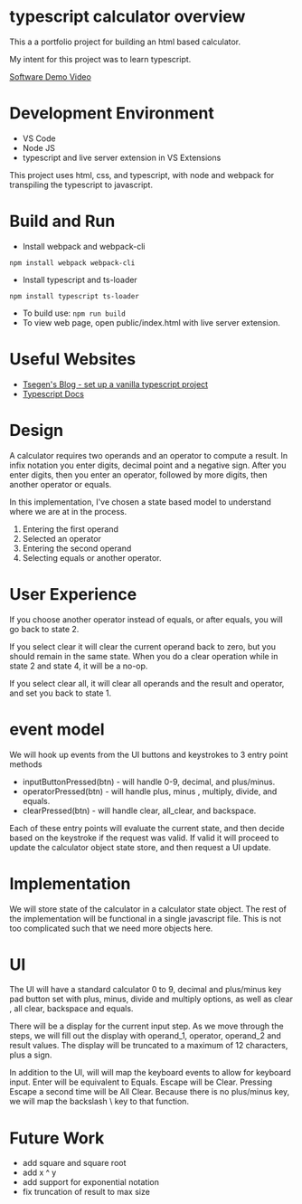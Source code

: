 # typescript calculator overview

This a a portfolio project for building an html based calculator.

My intent for this project was to learn typescript.

[Software Demo Video](https://youtu.be/bUzkr53cPg4)

# Development Environment

- VS Code
- Node JS
- typescript and live server extension in VS Extensions

This project uses html, css, and typescript, with node and webpack for transpiling the typescript to javascript.

# Build and Run
- Install webpack and webpack-cli 

`npm install webpack webpack-cli`

- Install typescript and ts-loader

`npm install typescript ts-loader`

- To build use:  `npm run build`
- To view web page, open public/index.html with live server extension.


# Useful Websites

- [Tsegen's Blog - set up a vanilla typescript project](https://tsegsxaviers.hashnode.dev/setting-up-a-vanilla-typescript-project-the-right-way)
- [Typescript Docs](https://www.typescriptlang.org/docs/)


# Design
A calculator requires two operands and an operator to compute a result. In infix notation you enter digits, decimal point and a negative sign. After
you enter digits, then you enter an operator, followed by more digits, then another operator or equals.

In this implementation, I've chosen a state based model to understand where we are at in the process. 
1. Entering the first operand
2. Selected an operator
3. Entering the second operand
4. Selecting equals or another operator. 


# User Experience
If you choose another operator instead of equals, or after equals, you will go back to state 2. 

If you select clear it will clear the current operand back to zero, but you should remain in the same state.
When you do a clear operation while in state 2 and state 4, it will be a no-op.

If you select clear all, it will clear all operands and the result and operator, and set you back to state 1.

# event model
We will hook up events from the UI buttons and keystrokes to 3 entry point methods

* inputButtonPressed(btn) - will handle 0-9, decimal, and plus/minus.
* operatorPressed(btn) - will handle plus, minus , multiply, divide, and equals.
* clearPressed(btn) - will handle clear, all_clear, and backspace.

Each of these entry points will evaluate the current state, and then decide based on the keystroke if the request was valid. If valid it will proceed to update the calculator object state store, and then request a UI update. 

# Implementation
We will store state of the calculator in a calculator state object.
The rest of the implementation will be functional in a single javascript file. This is not too complicated such that we need more objects here. 

# UI
The UI will have a standard calculator 0 to 9, decimal and plus/minus key pad button set with plus, minus, divide and multiply options, as well as clear , all clear, backspace and equals.

There will be a display for the current input step. As we move through the steps, we will fill out the display with operand_1, operator, operand_2 and result values.
The display will be truncated to a maximum of 12 characters, plus a sign.

In addition to the UI, will will map the keyboard events to allow for keyboard input. 
Enter will be equivalent to Equals.
Escape will be Clear.
Pressing Escape a second time will be All Clear.
Because there is no plus/minus key, we will map the backslash \ key to that function.

# Future Work

- add square and square root
- add x ^ y
- add support for exponential notation
- fix truncation of result to max size
